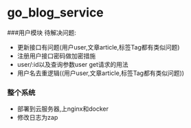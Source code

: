 # go_blog_service

###用户模块
待解决问题:
* 更新接口有问题(用户user,文章article,标签Tag都有类似问题)
* 注册用户接口密码做加密措施
* user/:id以及查询参数user  get请求的用法
* 用户名去重逻辑((用户user,文章article,标签Tag都有类似问题))

### 整个系统
* 部署到云服务器,上nginx和docker
* 修改日志为zap
 

